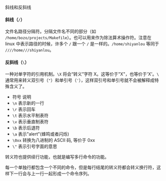 斜线和反斜线



#### 斜线（`/`）

文件名路径分隔符。分隔文件名不同的部分（如 `/home/bozo/projects/Makefile`）。也可以用来作为除法算术操作符。注意在 linux 中表示路径的时候，许多个 `/` 跟一个 `/` 是一样的。`/home/shiyanlou` 等同于 `////home///shiyanlou`。

#### 反斜线（`\`）

一种对单字符的引用机制。`\X` 将会“转义”字符 X。这等价于"X"，也等价于'X'。`\` 通常用来转义双引号（`"`）和单引号（`'`），这样双引号和单引号就不会被解释成特殊含义了。

- 符号 说明
- `\n` 表示新的一行
- `\r` 表示回车
- `\t` 表示水平制表符
- `\v` 表示垂直制表符
- `\b` 表示后退符
- `\a` 表示"alert"(蜂鸣或者闪烁)
- `\0xx` 转换为八进制的 ASCII 码, 等价于 0xx
- `\"` 表示引号字面的意思

转义符也提供续行功能，也就是编写多行命令的功能。

每一个单独行都包含一个不同的命令，但是每行结尾的转义符都会转义换行符，这样下一行会与上一行一起形成一个命令序列。
